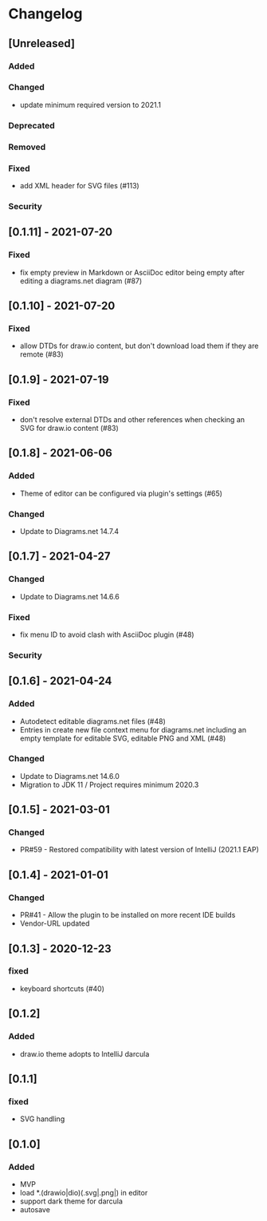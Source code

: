 
# Changelog

## [Unreleased]
### Added

### Changed
- update minimum required version to 2021.1

### Deprecated

### Removed

### Fixed
- add XML header for SVG files (#113)

### Security
## [0.1.11] - 2021-07-20
### Fixed
- fix empty preview in Markdown or AsciiDoc editor being empty after editing a diagrams.net diagram (#87)

## [0.1.10] - 2021-07-20
### Fixed
- allow DTDs for draw.io content, but don't download load them if they are remote (#83)

## [0.1.9] - 2021-07-19
### Fixed
- don't resolve external DTDs and other references when checking an SVG for draw.io content (#83)

## [0.1.8] - 2021-06-06
### Added
- Theme of editor can be configured via plugin's settings (#65)

### Changed
- Update to Diagrams.net 14.7.4

## [0.1.7] - 2021-04-27

### Changed
- Update to Diagrams.net 14.6.6

### Fixed
- fix menu ID to avoid clash with AsciiDoc plugin (#48)

### Security
## [0.1.6] - 2021-04-24
### Added
- Autodetect editable diagrams.net files (#48)
- Entries in create new file context menu for diagrams.net including an empty template for editable SVG, editable PNG and XML (#48)

### Changed
- Update to Diagrams.net 14.6.0
- Migration to JDK 11 / Project requires minimum 2020.3

## [0.1.5] - 2021-03-01

### Changed
- PR#59 - Restored compatibility with latest version of IntelliJ (2021.1 EAP)

## [0.1.4] - 2021-01-01

### Changed
- PR#41 - Allow the plugin to be installed on more recent IDE builds 
- Vendor-URL updated

## [0.1.3] - 2020-12-23

### fixed
- keyboard shortcuts (#40)

## [0.1.2]

### Added
- draw.io theme adopts to IntelliJ darcula

## [0.1.1]

### fixed
- SVG handling

## [0.1.0]

### Added
-   MVP
-   load *.(drawio|dio)(.svg|.png|) in editor
-   support dark theme for darcula
-   autosave


